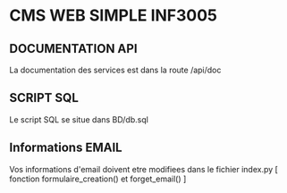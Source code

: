 # CMS WEB SIMPLE INF3005

## DOCUMENTATION API

La documentation des services est dans la route /api/doc

## SCRIPT SQL

Le script SQL se situe dans BD/db.sql

## Informations EMAIL

Vos informations d'email doivent etre modifiees dans le fichier index.py [ fonction formulaire_creation() et forget_email() ]
